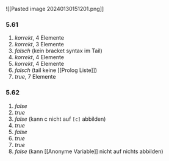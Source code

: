 ![[Pasted image 20240130151201.png]]

### 5.61
1. _korrekt_, 4 Elemente
2. _korrekt_, 3 Elemente
3. _falsch_ (kein bracket syntax im Tail)
4. _korrekt_, 4 Elemente
5. _korrekt_, 4 Elemente
6. _falsch_ (tail keine [[Prolog Liste]])
7. _true_, 7 Elemente

### 5.62
1. $false$
2. $true$
3. $false$ (kann c nicht auf `[c]` abbilden)
4. $true$
5. $false$
6. $true$
7. $true$
8. $false$ (kann [[Anonyme Variable]] nicht auf nichts abbilden)